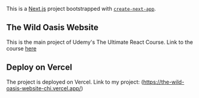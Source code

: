 This is a [Next.js](https://nextjs.org/) project bootstrapped with [`create-next-app`](https://github.com/vercel/next.js/tree/canary/packages/create-next-app).

## The Wild Oasis Website

This is the main project of Udemy's The Ultimate React Course. Link to the course [here](https://www.udemy.com/course/the-ultimate-react-course/)



## Deploy on Vercel

The project is deployed on Vercel. Link to my project: (https://the-wild-oasis-website-chi.vercel.app/)
